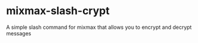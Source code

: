 # mixmax-slash-crypt
A simple slash command for mixmax that allows you to encrypt and decrypt messages

